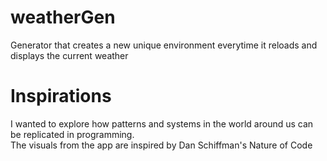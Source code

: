 # weatherGen
Generator that creates a new unique environment everytime it reloads and displays the current weather

# Inspirations
I wanted to explore how patterns and systems in the world around us can be replicated in programming.  
The visuals from the app are inspired by Dan Schiffman's Nature of Code


